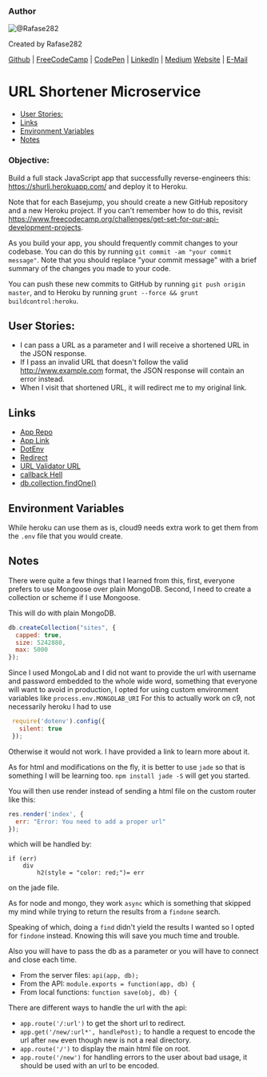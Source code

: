 ### Author

![@Rafase282](https://avatars0.githubusercontent.com/Rafase282?&s=128)

Created by Rafase282

[Github](https://github.com/Rafase282) | [FreeCodeCamp](http://www.freecodecamp.com/rafase282) | [CodePen](http://codepen.io/Rafase282/) | [LinkedIn](https://www.linkedin.com/in/rafase282) | [Medium](https://medium.com/@Rafase282) [Website](https://rafase282.github.io/) | [E-Mail](mailto:rafase282@gmail.com)

# URL Shortener Microservice
   
- [User Stories:](#user-stories)
- [Links](#links)
- [Environment Variables](#environment-variables)
- [Notes](#notes)

### Objective:

Build a full stack JavaScript app that successfully reverse-engineers this: <https://shurli.herokuapp.com/> and deploy it to Heroku.

Note that for each Basejump, you should create a new GitHub repository and a new Heroku project. If you can't remember how to do this, revisit <https://www.freecodecamp.org/challenges/get-set-for-our-api-development-projects>.

As you build your app, you should frequently commit changes to your codebase. You can do this by running `git commit -am "your commit message"`. Note that you should replace "your commit message" with a brief summary of the changes you made to your code.

You can push these new commits to GitHub by running `git push origin master`, and to Heroku by running `grunt --force && grunt buildcontrol:heroku`.

## User Stories:

- I can pass a URL as a parameter and I will receive a shortened URL in the JSON response.
- If I pass an invalid URL that doesn't follow the valid <http://www.example.com> format, the JSON response will contain an error instead.
- When I visit that shortened URL, it will redirect me to my original link.

## Links

- [App Repo](https://github.com/Rafase282/URL-Shortener)
- [App Link](https://little-url.herokuapp.com)
- [DotEnv](https://www.npmjs.com/package/dotenv)
- [Redirect](http://expressjs.com/en/4x/api.html#res.redirect)
- [URL Validator URL](https://gist.github.com/dperini/729294)
- [callback Hell](http://callbackhell.com/)
- [db.collection.findOne()](https://docs.mongodb.org/manual/reference/method/db.collection.findOne/)

## Environment Variables

While heroku can use them as is, cloud9 needs extra work to get them from the `.env` file that you would create.

## Notes

There were quite a few things that I learned from this, first, everyone prefers to use Mongoose over plain MongoDB. Second, I need to create a collection or scheme if I use Mongoose.

This will do with plain MongoDB.

```javascript
db.createCollection("sites", {
  capped: true,
  size: 5242880,
  max: 5000
});
```

Since I used MongoLab and I did not want to provide the url with username and password embedded to the whole wide word, something that everyone will want to avoid in production, I opted for using custom environment variables like `process.env.MONGOLAB_URI` For this to actually work on c9, not necessarily heroku I had to use

```javascript
 require('dotenv').config({
   silent: true
 });
```

Otherwise it would not work. I have provided a link to learn more about it.

As for html and modifications on the fly, it is better to use `jade` so that is something I will be learning too. `npm install jade -S` will get you started.

You will then use render instead of sending a html file on the custom router like this:

```javascript
res.render('index', {
  err: "Error: You need to add a proper url"
});
```

which will be handled by:

```jade
if (err)
    div
        h2(style = "color: red;")= err
```

on the jade file.

As for node and mongo, they work `async` which is something that skipped my mind while trying to return the results from a `findone` search.

Speaking of which, doing a `find` didn't yield the results I wanted so I opted for `findone` instead. Knowing this will save you much time and trouble.

Also you will have to pass the db as a parameter or you will have to connect and close each time.

- From the server files: `api(app, db);`
- From the API: `module.exports = function(app, db) {`
- From local functions: `function save(obj, db) {`

There are different ways to handle the url with the api:

- `app.route('/:url')` to get the short url to redirect.
- `app.get('/new/:url*', handlePost);` to handle a request to encode the url after `new` even though new is not a real directory.
- `app.route('/')` to display the main html file on root.
- `app.route('/new')` for handling errors to the user about bad usage, it should be used with an url to be encoded.
